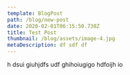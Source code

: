 ```yaml
---
template: BlogPost
path: /blog/new-post
date: 2020-02-01T06:15:50.738Z
title: Test Post
thumbnail: /blog/assets/image-4.jpg
metaDescription: df sdf df
---
```

h dsui giuhjdfs udf ghihoiugigo hdfoijh io
